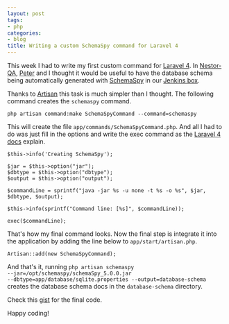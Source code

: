 ```yaml
---
layout: post
tags:
- php
categories:
- blog
title: Writing a custom SchemaSpy command for Laravel 4
---
```


This week I had to write my first custom command for [Laravel 4](http://laravel.com/). 
In [Nestor-QA](http://nestor-qa.org/), [Peter](https://github.com/tooh) and I thought it would be useful to have 
the database schema being automatically generated with 
[SchemaSpy](http://schemaspy.sourceforge.net/) in our [Jenkins box](http://builds.tupilabs.com/view/Nestor-QA/).

Thanks to [Artisan](http://laravel.com/docs/artisan) this task is much simpler than I thought. 
The following command creates the <code>schemaspy</code> command.

    php artisan command:make SchemaSpyCommand --command=schemaspy

This will create the file <code>app/commands/SchemaSpyCommand.php</code>. And all I had to do was 
just fill in the options and write the exec command as the [Laravel 4 docs](http://laravel.com/docs/commands) explain. 

    $this->info('Creating SchemaSpy');

	$jar = $this->option("jar");
	$dbtype = $this->option("dbtype");
	$output = $this->option("output");

	$commandLine = sprintf("java -jar %s -u none -t %s -o %s", $jar, $dbtype, $output);

	$this->info(sprintf("Command line: [%s]", $commandLine));

	exec($commandLine);

That's how my final command looks. Now the final step is integrate it into the application by adding the line below to 
<code>app/start/artisan.php</code>.

    Artisan::add(new SchemaSpyCommand);

And that's it, running <code>php artisan schemaspy --jar=/opt/schemaspy/schemaSpy_5.0.0.jar 
--dbtype=app/database/sqlite.properties --output=database-schema</code> 
creates the database schema docs in the <code>database-schema</code> directory. 

Check this [gist](https://gist.github.com/kinow/8936667) for the final code.

Happy coding!
